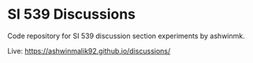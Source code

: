 # SI 539 Discussions
Code repository for SI 539 discussion section experiments by ashwinmk.

Live: https://ashwinmalik92.github.io/discussions/
